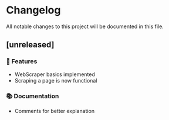 # Changelog

All notable changes to this project will be documented in this file.

## [unreleased]

### 🚀 Features

- WebScraper basics implemented
- Scraping a page is now functional

### 📚 Documentation

- Comments for better explanation

<!-- generated by git-cliff -->
